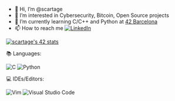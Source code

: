 - 👋 Hi, I’m @scartage
- 👀 I’m interested in Cybersecurity, Bitcoin, Open Source projects
- 🌱 I’m currently learning C/C++ and Python at [42 Barcelona](https://www.42barcelona.com/es/)
- 📫 How to reach me 
  [![LinkedIn](https://img.shields.io/badge/linkedin-%230077B5.svg?style=for-the-badge&logo=linkedin&logoColor=white)](www.linkedin.com/in/santiagocartagenahenao)

[![scartage's 42 stats](https://badge42.vercel.app/api/v2/clajqcxrz00350flfm44ev8hv/stats?cursusId=21&coalitionId=204)](https://github.com/JaeSeoKim/badge42)

📚 Languages:

  ![C](https://img.shields.io/badge/c-%2300599C.svg?style=for-the-badge&logo=c&logoColor=white)
  ![Python](https://img.shields.io/badge/python-3670A0?style=for-the-badge&logo=python&logoColor=ffdd54)

💻 IDEs/Editors:

  ![Vim](https://img.shields.io/badge/VIM-%2311AB00.svg?style=for-the-badge&logo=vim&logoColor=white)
  ![Visual Studio Code](https://img.shields.io/badge/Visual%20Studio%20Code-0078d7.svg?style=for-the-badge&logo=visual-studio-code&logoColor=white)
<!---
scartage/scartage is a ✨ special ✨ repository because its `README.md` (this file) appears on your GitHub profile.
You can click the Preview link to take a look at your changes.
hello
--->
